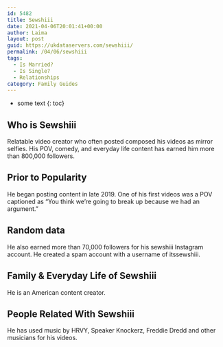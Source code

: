 ```yaml
---
id: 5482
title: Sewshiii
date: 2021-04-06T20:01:41+00:00
author: Laima
layout: post
guid: https://ukdataservers.com/sewshiii/
permalink: /04/06/sewshiii
tags:
  - Is Married?
  - Is Single?
  - Relationships
category: Family Guides
---
```


* some text
{: toc}


## Who is Sewshiii
                  
                  
                  
Relatable video creator who often posted composed his videos as mirror selfies. His POV, comedy, and everyday life content has earned him more than 800,000 followers.
                  
              
            
              
            
                
                
                
## Prior to Popularity
                  
                  
                  
He began posting content in late 2019. One of his first videos was a POV captioned as &#8220;You think we&#8217;re going to break up because we had an argument.&#8221;
                  
              
            
              
            
                
                
                
## Random data
                  
                  
                  
He also earned more than 70,000 followers for his sewshiii Instagram account. He created a spam account with a username of itssewshiii.
                  
              
            
              
            
                
                
                
## Family & Everyday Life of Sewshiii
                  
                  
                  
He is an American content creator.
                  
              
            
              
            
                
                
                
## People Related With Sewshiii
                  
                  
                  
He has used music by HRVY, Speaker Knockerz, Freddie Dredd and other musicians for his videos. 
                  
              
            
              
            
                
              
            
              
              
            
            
              
            
          
          
          